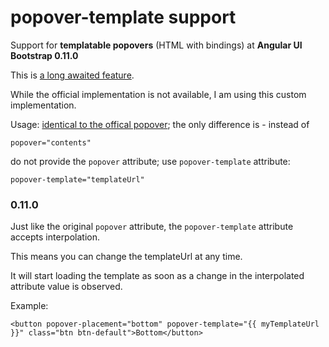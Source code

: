 popover-template support
========================

Support for **templatable popovers** (HTML with bindings) at **Angular UI Bootstrap 0.11.0** 

This is [a long awaited feature](https://github.com/angular-ui/bootstrap/issues/220).

While the official implementation is not available, I am using this custom implementation.

Usage: [identical to the offical popover](http://angular-ui.github.io/bootstrap/#/popover); the only difference is - instead of

    popover="contents"

do not provide the `popover` attribute; use `popover-template` attribute:

    popover-template="templateUrl"


### 0.11.0

Just like the original `popover` attribute, the `popover-template` attribute accepts interpolation.

This means you can change the templateUrl at any time.

It will start loading the template as soon as a change in the interpolated attribute value is observed.

Example:

    <button popover-placement="bottom" popover-template="{{ myTemplateUrl }}" class="btn btn-default">Bottom</button>
